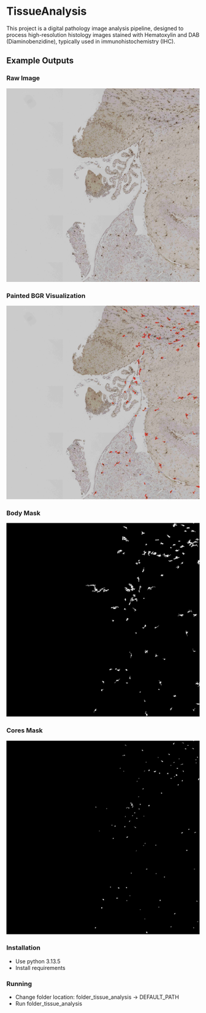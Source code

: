 # TissueAnalysis

This project is a digital pathology image analysis pipeline, designed to process high-resolution histology images stained with Hematoxylin and DAB (Diaminobenzidine), typically used in immunohistochemistry (IHC).

## Example Outputs

### Raw Image
![Raw Tissue Image](Example/analyisis/image.jpg)

### Painted BGR Visualization
![Painted BGR](Example/analyisis/painted_bgr.jpg)

### Body Mask
![Body Mask](Example/analyisis/body_mask.jpg)

### Cores Mask
![Cores Mask](Example/analyisis/cores_mask.jpg)


### Installation

- Use python 3.13.5
- Install requirements

### Running
- Change folder location: folder_tissue_analysis -> DEFAULT_PATH
- Run folder_tissue_analysis 
